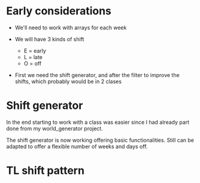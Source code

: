 # Early considerations

* We'll need to work with arrays for each week

* We will have 3 kinds of shift
  - E = early
  - L = late
  - O = off

* First we need the shift generator, and after the filter to improve the shifts, which probably would be in 2 clases


# Shift generator

In the end starting to work with a class was easier since I had already part done from my world_generator project.

The shift generator is now working offering basic functionalities. Still can be adapted to offer a flexible number of weeks and days off.

# TL shift pattern
